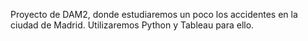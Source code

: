 Proyecto de DAM2, donde estudiaremos un poco los accidentes en la ciudad de Madrid.
Utilizaremos Python y Tableau para ello.
